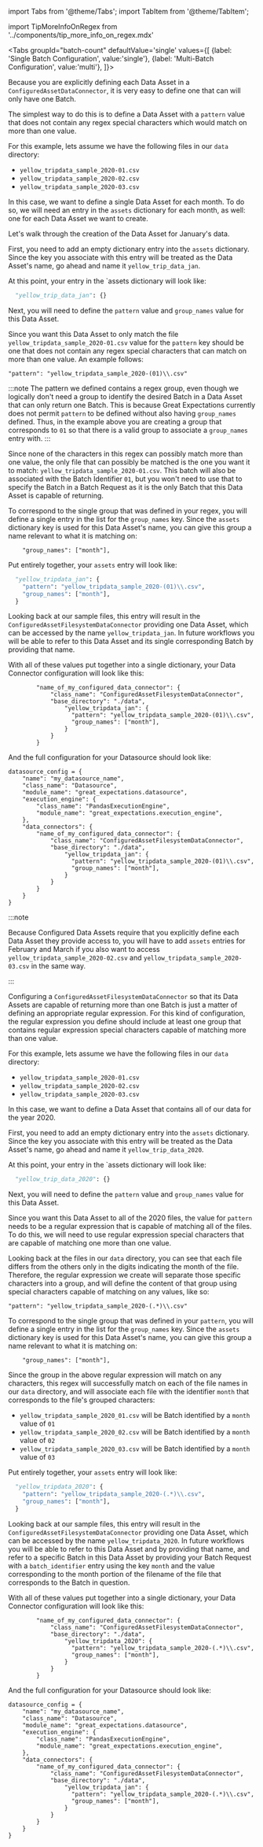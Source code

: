import Tabs from '@theme/Tabs';
import TabItem from '@theme/TabItem';

import TipMoreInfoOnRegex from '../components/tip_more_info_on_regex.mdx'

<Tabs
  groupId="batch-count"
  defaultValue='single'
  values={[
  {label: 'Single Batch Configuration', value:'single'},
  {label: 'Multi-Batch Configuration', value:'multi'},
  ]}>
    
  <TabItem value="single">

Because you are explicitly defining each Data Asset in a `ConfiguredAssetDataConnector`, it is very easy to define one that can will only have one Batch.

The simplest way to do this is to define a Data Asset with a `pattern` value that does not contain any regex special characters which would match on more than one value.

For this example, lets assume we have the following files in our `data` directory:
- `yellow_tripdata_sample_2020-01.csv`
- `yellow_tripdata_sample_2020-02.csv`
- `yellow_tripdata_sample_2020-03.csv`

In this case, we want to define a single Data Asset for each month.  To do so, we will need an entry in the `assets` dictionary for each month, as well: one for each Data Asset we want to create.

Let's walk through the creation of the Data Asset for January's data.

First, you need to add an empty dictionary entry into the `assets` dictionary.  Since the key you associate with this entry will be treated as the Data Asset's name, go ahead and name it `yellow_trip_data_jan`.

At this point, your entry in the `assets dictionary will look like:

```python
  "yellow_trip_data_jan": {}
```

Next, you will need to define the `pattern` value and `group_names` value for this Data Asset.

Since you want this Data Asset to only match the file `yellow_tripdata_sample_2020-01.csv` value for the `pattern` key should be one that does not contain any regex special characters that can match on more than one value.  An example follows:

```python"
"pattern": "yellow_tripdata_sample_2020-(01)\\.csv"
```

:::note
The pattern we defined contains a regex group, even though we logically don't need a group to identify the desired Batch in a Data Asset that can only return one Batch.  This is because Great Expectations currently does not permit `pattern` to be defined without also having `group_names` defined.  Thus, in the example above you are creating a group that corresponds to `01` so that there is a valid group to associate a `group_names` entry with.
:::

Since none of the characters in this regex can possibly match more than one value, the only file that can possibly be matched is the one you want it to match: `yellow_tripdata_sample_2020-01.csv`.  This batch will also be associated with the Batch Identifier `01`, but you won't need to use that to specify the Batch in a Batch Request as it is the only Batch that this Data Asset is capable of returning.

To correspond to the single group that was defined in your regex, you will define a single entry in the list for the `group_names` key.  Since the `assets` dictionary key is used for this Data Asset's name, you can give this group a name relevant to what it is matching on:

```python"
    "group_names": ["month"],
```

Put entirely together, your `assets` entry will look like:

```python
  "yellow_tripdata_jan": {
    "pattern": "yellow_tripdata_sample_2020-(01)\\.csv",
    "group_names": ["month"],
  }
```

Looking back at our sample files, this entry will result in the `ConfiguredAssetFilesystemDataConnector` providing one Data Asset, which can be accessed by the name `yellow_tripdata_jan`.  In future workflows you will be able to refer to this Data Asset and its single corresponding Batch by providing that name.

With all of these values put together into a single dictionary, your Data Connector configuration will look like this:

```python"
        "name_of_my_configured_data_connector": {
            "class_name": "ConfiguredAssetFilesystemDataConnector",
            "base_directory": "./data",
                "yellow_tripdata_jan": {
                  "pattern": "yellow_tripdata_sample_2020-(01)\\.csv",
                  "group_names": ["month"],
                }
            }
        }
```

And the full configuration for your Datasource should look like:

```python"
datasource_config = {
    "name": "my_datasource_name",
    "class_name": "Datasource",
    "module_name": "great_expectations.datasource",
    "execution_engine": {
        "class_name": "PandasExecutionEngine",  
        "module_name": "great_expectations.execution_engine",
    },
    "data_connectors": {
        "name_of_my_configured_data_connector": {
            "class_name": "ConfiguredAssetFilesystemDataConnector",
            "base_directory": "./data",
                "yellow_tripdata_jan": {
                  "pattern": "yellow_tripdata_sample_2020-(01)\\.csv",
                  "group_names": ["month"],
                }
            }
        }
    }
}
```

:::note

Because Configured Data Assets require that you explicitly define each Data Asset they provide access to, you will have to add `assets` entries for February and March if you also want to access `yellow_tripdata_sample_2020-02.csv` and `yellow_tripdata_sample_2020-03.csv` in the same way.

:::

  </TabItem>
  <TabItem value="multi">


Configuring a `ConfiguredAssetFilesystemDataConnector` so that its Data Assets are capable of returning more than one Batch is just a matter of defining an appropriate regular expression.  For this kind of configuration, the regular expression you define should include at least one group that contains regular expression special characters capable of matching more than one value.

For this example, lets assume we have the following files in our `data` directory:
- `yellow_tripdata_sample_2020-01.csv`
- `yellow_tripdata_sample_2020-02.csv`
- `yellow_tripdata_sample_2020-03.csv`

In this case, we want to define a Data Asset that contains all of our data for the year 2020.

First, you need to add an empty dictionary entry into the `assets` dictionary.  Since the key you associate with this entry will be treated as the Data Asset's name, go ahead and name it `yellow_trip_data_2020`.

At this point, your entry in the `assets dictionary will look like:

```python
  "yellow_trip_data_2020": {}
```

Next, you will need to define the `pattern` value and `group_names` value for this Data Asset.

Since you want this Data Asset to all of the 2020 files, the value for `pattern` needs to be a regular expression that is capable of matching all of the files.  To do this, we will need to use regular expression special characters that are capable of matching one more than one value.

Looking back at the files in our `data` directory, you can see that each file differs from the others only in the digits indicating the month of the file.  Therefore, the regular expression we create will separate those specific characters into a group, and will define the content of that group using special characters capable of matching on any values, like so:

```python"
"pattern": "yellow_tripdata_sample_2020-(.*)\\.csv"
```

To correspond to the single group that was defined in your `pattern`, you will define a single entry in the list for the `group_names` key.  Since the `assets` dictionary key is used for this Data Asset's name, you can give this group a name relevant to what it is matching on:

```python"
    "group_names": ["month"],
```

Since the group in the above regular expression will match on any characters, this regex will successfully match on each of the file names in our `data` directory, and will associate each file with the identifier `month` that corresponds to the file's grouped characters:
- `yellow_tripdata_sample_2020_01.csv` will be Batch identified by a `month` value of `01`
- `yellow_tripdata_sample_2020_02.csv` will be Batch identified by a `month` value of `02`
- `yellow_tripdata_sample_2020_03.csv` will be Batch identified by a `month` value of `03`

Put entirely together, your `assets` entry will look like:

```python
  "yellow_tripdata_2020": {
    "pattern": "yellow_tripdata_sample_2020-(.*)\\.csv",
    "group_names": ["month"],
  }
```

Looking back at our sample files, this entry will result in the `ConfiguredAssetFilesystemDataConnector` providing one Data Asset, which can be accessed by the name `yellow_tripdata_2020`.  In future workflows you will be able to refer to this Data Asset and by providing that name, and refer to a specific Batch in this Data Asset by providing your Batch Request with a `batch_identifier` entry using the key `month` and the value corresponding to the month portion of the filename of the file that corresponds to the Batch in question.

<TipMoreInfoOnRegex />

With all of these values put together into a single dictionary, your Data Connector configuration will look like this:

```python"
        "name_of_my_configured_data_connector": {
            "class_name": "ConfiguredAssetFilesystemDataConnector",
            "base_directory": "./data",
                "yellow_tripdata_2020": {
                  "pattern": "yellow_tripdata_sample_2020-(.*)\\.csv",
                  "group_names": ["month"],
                }
            }
        }
```

And the full configuration for your Datasource should look like:

```python"
datasource_config = {
    "name": "my_datasource_name",
    "class_name": "Datasource",
    "module_name": "great_expectations.datasource",
    "execution_engine": {
        "class_name": "PandasExecutionEngine",  
        "module_name": "great_expectations.execution_engine",
    },
    "data_connectors": {
        "name_of_my_configured_data_connector": {
            "class_name": "ConfiguredAssetFilesystemDataConnector",
            "base_directory": "./data",
                "yellow_tripdata_jan": {
                  "pattern": "yellow_tripdata_sample_2020-(.*)\\.csv",
                  "group_names": ["month"],
                }
            }
        }
    }
}
```

  </TabItem>
  </Tabs>